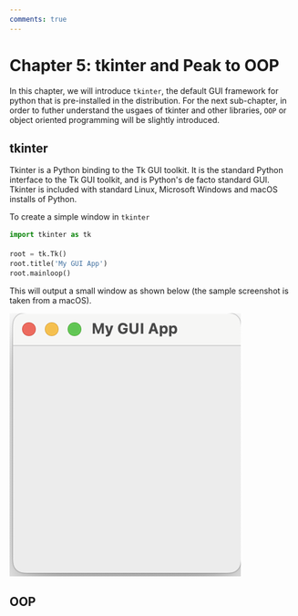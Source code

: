 ```yaml
---
comments: true
---
```


# Chapter 5: tkinter and Peak to OOP

In this chapter, we will introduce `tkinter`, the default GUI framework for python that is pre-installed in the distribution. For the next sub-chapter, in order to futher understand the usgaes of tkinter and other libraries, `OOP` or object oriented programming will be slightly introduced.

## tkinter

Tkinter is a Python binding to the Tk GUI toolkit. It is the standard Python interface to the Tk GUI toolkit, and is Python's de facto standard GUI. Tkinter is included with standard Linux, Microsoft Windows and macOS installs of Python.

To create a simple window in `tkinter`

```py title=listing.1.1
import tkinter as tk

root = tk.Tk()
root.title('My GUI App')
root.mainloop()
```

This will output a small window as shown below (the sample screenshot is taken from a macOS).

![tkinter preview blank window](./chapter5//tkinter1.png)

## OOP
